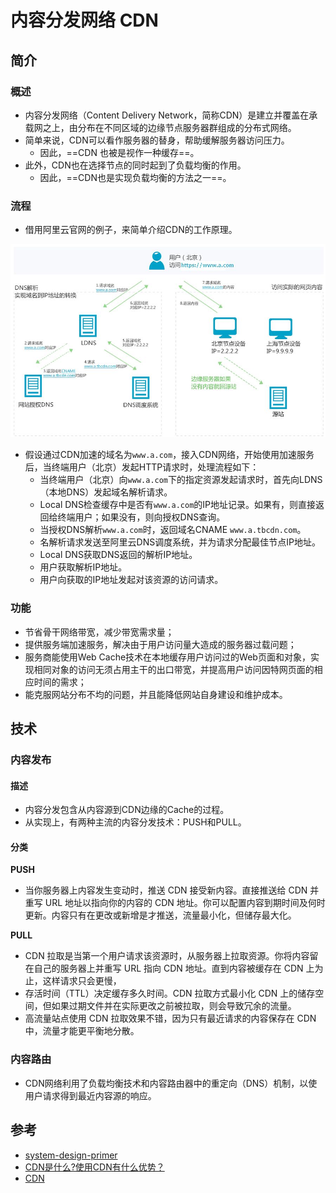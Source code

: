 # 内容分发网络 CDN 

## 简介

### 概述

+ 内容分发网络（Content Delivery Network，简称CDN）是建立并覆盖在承载网之上，由分布在不同区域的边缘节点服务器群组成的分布式网络。
+ 简单来说，CDN可以看作服务器的替身，帮助缓解服务器访问压力。
  - 因此，==CDN 也被是视作一种缓存==。
+ 此外，CDN也在选择节点的同时起到了负载均衡的作用。
  - 因此，==CDN也是实现负载均衡的方法之一==。

### 流程

+ 借用阿里云官网的例子，来简单介绍CDN的工作原理。

![](../img/cdn_process.jpg)

+ 假设通过CDN加速的域名为`www.a.com`，接入CDN网络，开始使用加速服务后，当终端用户（北京）发起HTTP请求时，处理流程如下：
  - 当终端用户（北京）向`www.a.com`下的指定资源发起请求时，首先向LDNS（本地DNS）发起域名解析请求。
  - Local DNS检查缓存中是否有`www.a.com`的IP地址记录。如果有，则直接返回给终端用户；如果没有，则向授权DNS查询。
  - 当授权DNS解析`www.a.com`时，返回域名CNAME `www.a.tbcdn.com`。
  - 名解析请求发送至阿里云DNS调度系统，并为请求分配最佳节点IP地址。
  - Local DNS获取DNS返回的解析IP地址。
  - 用户获取解析IP地址。
  - 用户向获取的IP地址发起对该资源的访问请求。

### 功能

+ 节省骨干网络带宽，减少带宽需求量；
+ 提供服务端加速服务，解决由于用户访问量大造成的服务器过载问题；
+ 服务商能使用Web Cache技术在本地缓存用户访问过的Web页面和对象，实现相同对象的访问无须占用主干的出口带宽，并提高用户访问因特网页面的相应时间的需求；
+ 能克服网站分布不均的问题，并且能降低网站自身建设和维护成本。

## 技术

### 内容发布

#### 描述

+ 内容分发包含从内容源到CDN边缘的Cache的过程。
+ 从实现上，有两种主流的内容分发技术：PUSH和PULL。

#### 分类

**PUSH**

+ 当你服务器上内容发生变动时，推送 CDN 接受新内容。直接推送给 CDN 并重写 URL 地址以指向你的内容的 CDN 地址。你可以配置内容到期时间及何时更新。内容只有在更改或新增是才推送，流量最小化，但储存最大化。

**PULL**

+ CDN 拉取是当第一个用户请求该资源时，从服务器上拉取资源。你将内容留在自己的服务器上并重写 URL 指向 CDN 地址。直到内容被缓存在 CDN 上为止，这样请求只会更慢，
+ 存活时间（TTL）决定缓存多久时间。CDN 拉取方式最小化 CDN 上的储存空间，但如果过期文件并在实际更改之前被拉取，则会导致冗余的流量。
+ 高流量站点使用 CDN 拉取效果不错，因为只有最近请求的内容保存在 CDN 中，流量才能更平衡地分散。

### 内容路由

+ CDN网络利用了负载均衡技术和内容路由器中的重定向（DNS）机制，以使用户请求得到最近内容源的响应。

## 参考

+ [system-design-primer](https://github.com/donnemartin/system-design-primer#sharding)
+ [CDN是什么?使用CDN有什么优势？](https://www.zhihu.com/question/36514327?rf=37353035)
+ [CDN](https://baike.baidu.com/item/CDN/420951?fr=aladdin)


